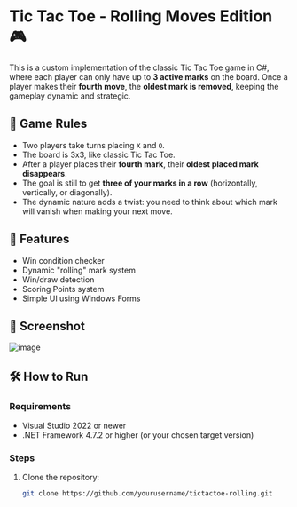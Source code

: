 # Tic Tac Toe - Rolling Moves Edition 🎮

This is a custom implementation of the classic Tic Tac Toe game in C#, where each player can only have up to **3 active marks** on the board. Once a player makes their **fourth move**, the **oldest mark is removed**, keeping the gameplay dynamic and strategic.

## 🧠 Game Rules

- Two players take turns placing `X` and `O`.
- The board is 3x3, like classic Tic Tac Toe.
- After a player places their **fourth mark**, their **oldest placed mark disappears**.
- The goal is still to get **three of your marks in a row** (horizontally, vertically, or diagonally).
- The dynamic nature adds a twist: you need to think about which mark will vanish when making your next move.

## 🚀 Features

- Win condition checker
- Dynamic "rolling" mark system
- Win/draw detection
- Scoring Points system
- Simple UI using Windows Forms

## 📸 Screenshot

![image](https://github.com/user-attachments/assets/578cd9f1-afa9-41d4-a167-f01ee156a8a6)

## 🛠️ How to Run

### Requirements

- Visual Studio 2022 or newer
- .NET Framework 4.7.2 or higher (or your chosen target version)

### Steps

1. Clone the repository:
   ```bash
   git clone https://github.com/yourusername/tictactoe-rolling.git
